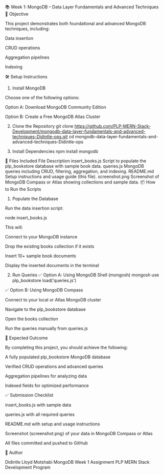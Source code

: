 📚 Week 1: MongoDB – Data Layer Fundamentals and Advanced Techniques
🚀 Objective

This project demonstrates both foundational and advanced MongoDB techniques, including:

Data insertion

CRUD operations

Aggregation pipelines

Indexing

🛠️ Setup Instructions
1. Install MongoDB

Choose one of the following options:

Option A: Download MongoDB Community Edition

Option B: Create a Free MongoDB Atlas Cluster

2. Clone the Repository
git clone https://github.com/PLP-MERN-Stack-Development/mongodb-data-layer-fundamentals-and-advanced-techniques-Didintle-ops.git
cd mongodb-data-layer-fundamentals-and-advanced-techniques-Didintle-ops

3. Install Dependencies
npm install mongodb

📂 Files Included
File	Description
insert_books.js	Script to populate the plp_bookstore database with sample book data.
queries.js	MongoDB queries including CRUD, filtering, aggregation, and indexing.
README.md	Setup instructions and usage guide (this file).
screenshot.png	Screenshot of MongoDB Compass or Atlas showing collections and sample data.
📦 How to Run the Scripts
1. Populate the Database

Run the data insertion script:

node insert_books.js


This will:

Connect to your MongoDB instance

Drop the existing books collection if it exists

Insert 10+ sample book documents

Display the inserted documents in the terminal

2. Run Queries
✅ Option A: Using MongoDB Shell (mongosh)
mongosh
use plp_bookstore
load('queries.js')

✅ Option B: Using MongoDB Compass

Connect to your local or Atlas MongoDB cluster

Navigate to the plp_bookstore database

Open the books collection

Run the queries manually from queries.js

🧪 Expected Outcome

By completing this project, you should achieve the following:

A fully populated plp_bookstore MongoDB database

Verified CRUD operations and advanced queries

Aggregation pipelines for analyzing data

Indexed fields for optimized performance

✅ Submission Checklist

 insert_books.js with sample data

 queries.js with all required queries

 README.md with setup and usage instructions

 Screenshot (screenshot.png) of your data in MongoDB Compass or Atlas

 All files committed and pushed to GitHub

👤 Author

Didintle Lloyd Motshabi
MongoDB Week 1 Assignment
PLP MERN Stack Development Program
